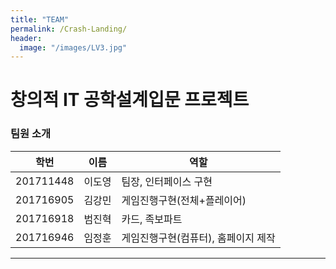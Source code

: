 ```yaml
---
title: "TEAM"
permalink: /Crash-Landing/
header:
  image: "/images/LV3.jpg"
---
```





# 창의적 IT 공학설계입문 프로젝트


### 팀원 소개


학번 | 이름 | 역할 
---- | ---- | ---- 
 201711448 | 이도영 | 팀장, 인터페이스 구현
 201716905 | 김강민 | 게임진행구현(전체+플레이어)
 201716918 | 범진혁 | 카드, 족보파트|
 201716946 | 임정훈 | 게임진행구현(컴퓨터), 홈페이지 제작




------------------------------------


